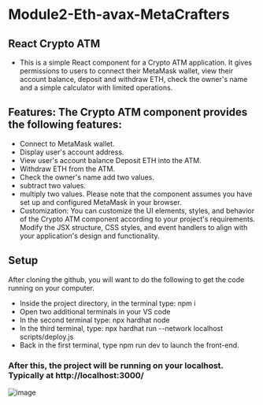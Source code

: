 # Module2-Eth-avax-MetaCrafters
## React Crypto ATM
- This is a simple React component for a Crypto ATM application. It gives permissions to users to connect their MetaMask wallet, view their  account balance, deposit and withdraw ETH, check the owner's name and a simple calculator with limited operations.

## Features: The Crypto ATM component provides the following features:

- Connect to MetaMask wallet.
- Display user's account address.
- View user's account balance Deposit ETH into the ATM.
- Withdraw ETH from the ATM.
- Check the owner's name add two values.
- subtract two values.
- multiply two values. Please note that the component assumes you have set up and configured MetaMask in your browser.
- Customization: You can customize the UI elements, styles, and behavior of the Crypto ATM component according to your project's requirements. Modify the JSX structure, CSS styles, and event handlers to align with your application's design and functionality.

## Setup
After cloning the github, you will want to do the following to get the code running on your computer.

- Inside the project directory, in the terminal type: npm i
- Open two additional terminals in your VS code
- In the second terminal type: npx hardhat node
- In the third terminal, type: npx hardhat run --network localhost scripts/deploy.js
- Back in the first terminal, type npm run dev to launch the front-end.
  
### After this, the project will be running on your localhost. Typically at http://localhost:3000/
![image](https://github.com/ShivamGupta92/Module2-Eth-avax-MetaCrafters/assets/70855458/c7b8abda-29fc-4602-a224-d168b822fd5c)

